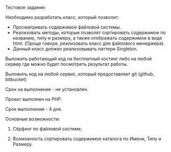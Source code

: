 Тестовое задание:

Необходимо разработать класс, который позволит:

- Просматривать содержимое файловой системы.
- Реализовать методы, которые позволят сортировать содержимое по названию, типу и размеру, а также отображать содержимое в виде html.
(Проще говоря, реализовать класс для файлового менеджера).
- Данный класс должен реализовывать паттерн Singleton.

Выложить работающий код на бесплатный хостинг либо на любой сервер где можно будет посмотреть результат работы.

Выложить код на любой сервис, который предоставляет git (github, bitbucket)

Срок на выполнение - не установлен.

Проект выполнен на РНР.

Срок выполнения - 4 дня.

Основные возможности:

1) Сёрфинг по файловой системе;

2) Возможность сортировать содержимое каталога по Имени, Типу и Размеру.
